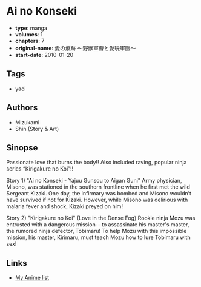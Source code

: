 # Ai no Konseki

-   **type**: manga
-   **volumes**: 1
-   **chapters**: 7
-   **original-name**: 愛の痕跡 ～野獣軍曹と愛玩軍医～
-   **start-date**: 2010-01-20

## Tags

-   yaoi

## Authors

-   Mizukami
-   Shin (Story & Art)

## Sinopse

Passionate love that burns the body!!
Also included raving, popular ninja series “Kirigakure no Koi”!!

Story 1) "Ai no Konseki - Yajuu Gunsou to Aigan Guni"
Army physician, Misono, was stationed in the southern frontline when he first met the wild Sergeant Kizaki. One day, the infirmary was bombed and Misono wouldn’t have survived if not for Kizaki. However, while Misono was delirious with malaria fever and shock, Kizaki preyed on him!

Story 2) "Kirigakure no Koi" (Love in the Dense Fog)
Rookie ninja Mozu was entrusted with a dangerous mission-- to assassinate his master's master, the rumored ninja defector, Tobimaru! To help Mozu with this impossible mission, his master, Kirimaru, must teach Mozu how to lure Tobimaru with sex!

## Links

-   [My Anime list](https://myanimelist.net/manga/23029/Ai_no_Konseki)

